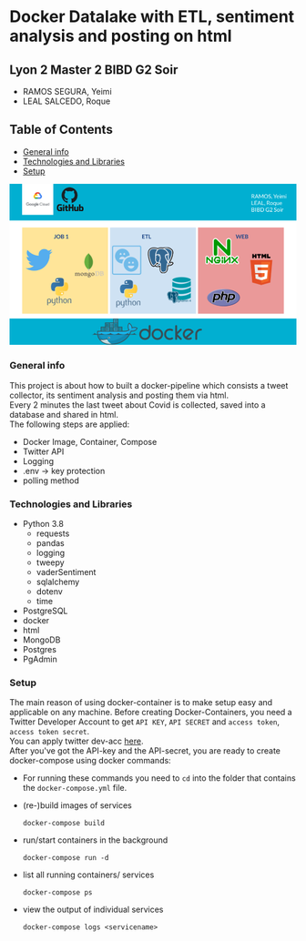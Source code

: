 # Docker Datalake with ETL, sentiment analysis and posting on html
 
## Lyon 2 Master 2 BIBD G2 Soir
- RAMOS SEGURA, Yeimi
- LEAL SALCEDO, Roque

## Table of Contents
- [General info](#general-info)
- [Technologies and Libraries](#technologies-and-libraries)
- [Setup](#setup)

![Image text](https://github.com/roqueleal/datalake/blob/main/Docker.png) 


### General info
This project is about how to built a docker-pipeline which consists a tweet collector, its sentiment analysis and posting them via html.  
Every 2 minutes the last tweet about Covid is collected, saved into a database and shared in html.  
The following steps are applied:
- Docker Image, Container, Compose
- Twitter API
- Logging
- .env -> key protection
- polling method

### Technologies and Libraries
- Python 3.8
	- requests
	- pandas
	- logging
	- tweepy
	- vaderSentiment
	- sqlalchemy
	- dotenv
	- time
- PostgreSQL
- docker
- html
- MongoDB
- Postgres
- PgAdmin

### Setup
The main reason of using docker-container is to make setup easy and applicable on any machine.
Before creating Docker-Containers, you need a Twitter Developer Account to get `API KEY`, `API SECRET` and `access token`, `access token secret`.  
You can apply twitter dev-acc [here](https://developer.twitter.com/en/apply).  
After you've got the API-key and the API-secret, you are ready to create docker-compose using docker commands:
- For running these commands you need to `cd` into the folder that contains the `docker-compose.yml` file.

- (re-)build images of services 
    ```
    docker-compose build
    ```

- run/start containers in the background
    ```
    docker-compose run -d
    ```

- list all running containers/ services
    ```
    docker-compose ps
    ```

- view the output of individual services
    ```
    docker-compose logs <servicename>
    ```
